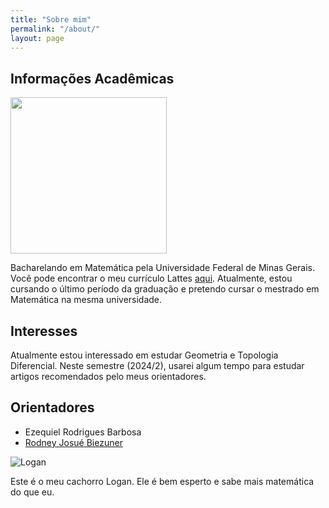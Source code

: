 ```yaml
---
title: "Sobre mim"
permalink: "/about/"
layout: page
---
```


## Informações Acadêmicas

<img src="https://github.com/SubGui/subgui.github.io/blob/master/images/me.png?raw=true" width="250" height="250">

Bacharelando em Matemática pela Universidade Federal de Minas Gerais. Você pode encontrar o meu currículo Lattes [aqui](http://lattes.cnpq.br/0022025687650395). Atualmente, estou cursando o último período da graduação e pretendo cursar o mestrado em Matemática na mesma universidade.

## Interesses

Atualmente estou interessado em estudar Geometria e Topologia Diferencial. Neste semestre (2024/2), usarei algum tempo para estudar artigos recomendados pelo meus orientadores.

## Orientadores

- Ezequiel Rodrigues Barbosa
- [Rodney Josué Biezuner](http://150.164.25.15/~rodney/)

![Logan](https://github.com/SubGui/subgui.github.io/blob/master/images/Lugarino.png?raw=true)

Este é o meu cachorro Logan. Ele é bem esperto e sabe mais matemática do que eu.
